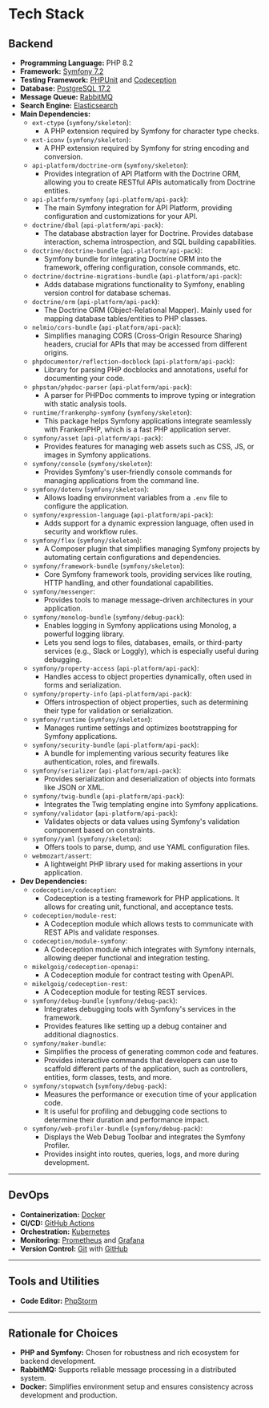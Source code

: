 # Tech Stack

## Backend

- **Programming Language:** PHP 8.2
- **Framework:** [Symfony 7.2](https://symfony.com)
- **Testing Framework:** [PHPUnit](https://phpunit.de) and [Codeception](https://codeception.com)
- **Database:** [PostgreSQL 17.2](https://postgresql.org)
- **Message Queue:** [RabbitMQ](https://rabbitmq.com)
- **Search Engine:** [Elasticsearch](https://elastic.co/elasticsearch)
- **Main Dependencies:**
    - `ext-ctype` (`symfony/skeleton`):
        - A PHP extension required by Symfony for character type checks.
    - `ext-iconv` (`symfony/skeleton`):
        - A PHP extension required by Symfony for string encoding and conversion.
    - `api-platform/doctrine-orm` (`symfony/skeleton`):
        - Provides integration of API Platform with the Doctrine ORM, allowing you to create RESTful APIs automatically
          from Doctrine entities.
    - `api-platform/symfony` (`api-platform/api-pack`):
        - The main Symfony integration for API Platform, providing configuration and customizations for your API.
    - `doctrine/dbal` (`api-platform/api-pack`):
        - The database abstraction layer for Doctrine. Provides database interaction, schema introspection, and SQL
          building capabilities.
    - `doctrine/doctrine-bundle` (`api-platform/api-pack`):
        - Symfony bundle for integrating Doctrine ORM into the framework, offering configuration, console commands, etc.
    - `doctrine/doctrine-migrations-bundle` (`api-platform/api-pack`):
        - Adds database migrations functionality to Symfony, enabling version control for database schemas.
    - `doctrine/orm` (`api-platform/api-pack`):
        - The Doctrine ORM (Object-Relational Mapper). Mainly used for mapping database tables/entities to PHP classes.
    - `nelmio/cors-bundle` (`api-platform/api-pack`):
        - Simplifies managing CORS (Cross-Origin Resource Sharing) headers, crucial for APIs that may be accessed from
          different origins.
    - `phpdocumentor/reflection-docblock` (`api-platform/api-pack`):
        - Library for parsing PHP docblocks and annotations, useful for documenting your code.
    - `phpstan/phpdoc-parser` (`api-platform/api-pack`):
        - A parser for PHPDoc comments to improve typing or integration with static analysis tools.
    - `runtime/frankenphp-symfony` (`symfony/skeleton`):
        - This package helps Symfony applications integrate seamlessly with FrankenPHP, which is a fast PHP application
          server.
    - `symfony/asset` (`api-platform/api-pack`):
        - Provides features for managing web assets such as CSS, JS, or images in Symfony applications.
    - `symfony/console` (`symfony/skeleton`):
        - Provides Symfony's user-friendly console commands for managing applications from the command line.
    - `symfony/dotenv` (`symfony/skeleton`):
        - Allows loading environment variables from a `.env` file to configure the application.
    - `symfony/expression-language` (`api-platform/api-pack`):
        - Adds support for a dynamic expression language, often used in security and workflow rules.
    - `symfony/flex` (`symfony/skeleton`):
        - A Composer plugin that simplifies managing Symfony projects by automating certain configurations and
          dependencies.
    - `symfony/framework-bundle` (`symfony/skeleton`):
        - Core Symfony framework tools, providing services like routing, HTTP handling, and other foundational
          capabilities.
    - `symfony/messenger`:
        - Provides tools to manage message-driven architectures in your application.
    - `symfony/monolog-bundle` (`symfony/debug-pack`):
        - Enables logging in Symfony applications using Monolog, a powerful logging library.
        - Lets you send logs to files, databases, emails, or third-party services (e.g., Slack or Loggly), which is
          especially useful during debugging.
    - `symfony/property-access` (`api-platform/api-pack`):
        - Handles access to object properties dynamically, often used in forms and serialization.
    - `symfony/property-info` (`api-platform/api-pack`):
        - Offers introspection of object properties, such as determining their type for validation or serialization.
    - `symfony/runtime` (`symfony/skeleton`):
        - Manages runtime settings and optimizes bootstrapping for Symfony applications.
    - `symfony/security-bundle` (`api-platform/api-pack`):
        - A bundle for implementing various security features like authentication, roles, and firewalls.
    - `symfony/serializer` (`api-platform/api-pack`):
        - Provides serialization and deserialization of objects into formats like JSON or XML.
    - `symfony/twig-bundle` (`api-platform/api-pack`):
        - Integrates the Twig templating engine into Symfony applications.
    - `symfony/validator` (`api-platform/api-pack`):
        - Validates objects or data values using Symfony's validation component based on constraints.
    - `symfony/yaml` (`symfony/skeleton`):
        - Offers tools to parse, dump, and use YAML configuration files.
    - `webmozart/assert`:
        - A lightweight PHP library used for making assertions in your application.
- **Dev Dependencies:**
    - `codeception/codeception`:
        - Codeception is a testing framework for PHP applications. It allows for creating unit, functional, and
          acceptance tests.
    - `codeception/module-rest`:
        - A Codeception module which allows tests to communicate with REST APIs and validate responses.
    - `codeception/module-symfony`:
        - A Codeception module which integrates with Symfony internals, allowing deeper functional and integration
          testing.
    - `mikelgoig/codeception-openapi`:
        - A Codeception module for contract testing with OpenAPI.
    - `mikelgoig/codeception-rest`:
        - A Codeception module for testing REST services.
    - `symfony/debug-bundle` (`symfony/debug-pack`):
        - Integrates debugging tools with Symfony's services in the framework.
        - Provides features like setting up a debug container and additional diagnostics.
    - `symfony/maker-bundle`:
        - Simplifies the process of generating common code and features.
        - Provides interactive commands that developers can use to scaffold different parts of the application, such as
          controllers, entities, form classes, tests, and more.
    - `symfony/stopwatch` (`symfony/debug-pack`):
        - Measures the performance or execution time of your application code.
        - It is useful for profiling and debugging code sections to determine their duration and performance impact.
    - `symfony/web-profiler-bundle` (`symfony/debug-pack`):
        - Displays the Web Debug Toolbar and integrates the Symfony Profiler.
        - Provides insight into routes, queries, logs, and more during development.

---

## DevOps

- **Containerization:** [Docker](https://docker.com)
- **CI/CD:** [GitHub Actions](https://github.com/features/actions)
- **Orchestration:** [Kubernetes](https://kubernetes.io)
- **Monitoring:** [Prometheus](https://prometheus.io) and [Grafana](https://grafana.com)
- **Version Control:** [Git](https://git-scm.com) with [GitHub](https://github.com)

---

## Tools and Utilities

- **Code Editor:** [PhpStorm](https://www.jetbrains.com/phpstorm)

---

## Rationale for Choices

- **PHP and Symfony:** Chosen for robustness and rich ecosystem for backend development.
- **RabbitMQ:** Supports reliable message processing in a distributed system.
- **Docker:** Simplifies environment setup and ensures consistency across development and production.
